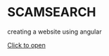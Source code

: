 # SCAMSEARCH
creating a website using angular

<a href="https://sb-baby.github.io/SCAMSEARCH/">Click to open</a>
